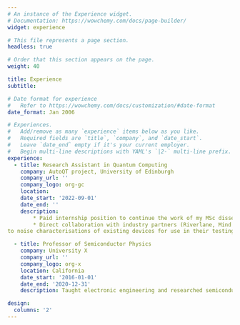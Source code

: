 ```yaml
---
# An instance of the Experience widget.
# Documentation: https://wowchemy.com/docs/page-builder/
widget: experience

# This file represents a page section.
headless: true

# Order that this section appears on the page.
weight: 40

title: Experience
subtitle:

# Date format for experience
#   Refer to https://wowchemy.com/docs/customization/#date-format
date_format: Jan 2006

# Experiences.
#   Add/remove as many `experience` items below as you like.
#   Required fields are `title`, `company`, and `date_start`.
#   Leave `date_end` empty if it's your current employer.
#   Begin multi-line descriptions with YAML's `|2-` multi-line prefix.
experience:
  - title: Research Assistant in Quantum Computing
    company: AutoQT project, University of Edinburgh
    company_url: ''
    company_logo: org-gc
    location: 
    date_start: '2022-09-01'
    date_end: ''
    description:
        * Paid internship position to continue the work of my MSc dissertation within the national AutoQT project, leading UK research into quantum hardware testing
        * Direct collaboration with industry partners (Riverlane, Mind Foundry, etc.) to adapt my work of verification
to noise characterisations of existing devices for use in their testing

  - title: Professor of Semiconductor Physics
    company: University X
    company_url: ''
    company_logo: org-x
    location: California
    date_start: '2016-01-01'
    date_end: '2020-12-31'
    description: Taught electronic engineering and researched semiconductor physics.

design:
  columns: '2'
---
```

